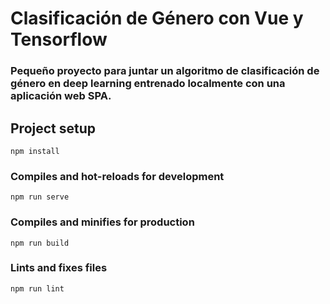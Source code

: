 # Clasificación de Género con Vue y Tensorflow
### Pequeño proyecto para juntar un algoritmo de clasificación de género en deep learning entrenado localmente con una aplicación web SPA.

## Project setup
```
npm install
```

### Compiles and hot-reloads for development
```
npm run serve
```

### Compiles and minifies for production
```
npm run build
```

### Lints and fixes files
```
npm run lint
```

